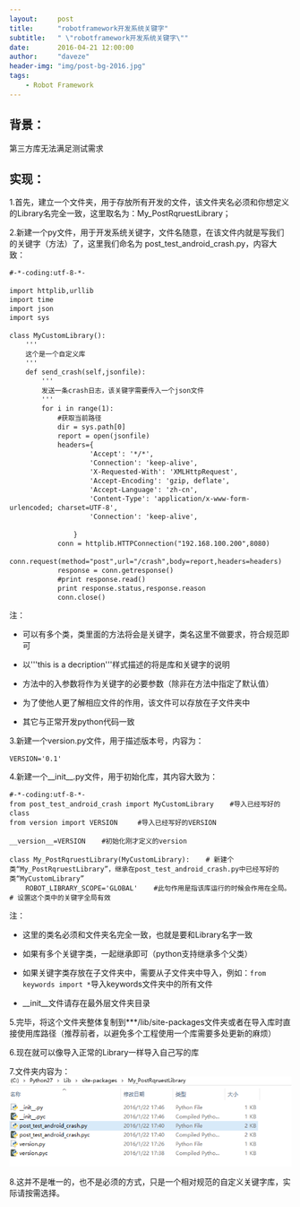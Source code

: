 ```yaml
---
layout:     post
title:      "robotframework开发系统关键字"
subtitle:   " \"robotframework开发系统关键字\""
date:       2016-04-21 12:00:00
author:     "daveze"
header-img: "img/post-bg-2016.jpg"
tags:
    - Robot Framework
---
```


## 背景：
第三方库无法满足测试需求

## 实现：

1.首先，建立一个文件夹，用于存放所有开发的文件，该文件夹名必须和你想定义的Library名完全一致，这里取名为：My_PostRqruestLibrary；

2.新建一个py文件，用于开发系统关键字，文件名随意，在该文件内就是写我们的关键字（方法）了，这里我们命名为 post_test_android_crash.py，内容大致：

```
#-*-coding:utf-8-*-

import httplib,urllib
import time
import json
import sys

class MyCustomLibrary():
    '''
    这个是一个自定义库
    '''    
    def send_crash(self,jsonfile):
        '''
        发送一条crash日志，该关键字需要传入一个json文件
        '''
        for i in range(1):
            #获取当前路径
            dir = sys.path[0]            
            report = open(jsonfile)
            headers={
                    'Accept': '*/*',
                    'Connection': 'keep-alive',
                    'X-Requested-With': 'XMLHttpRequest',
                    'Accept-Encoding': 'gzip, deflate',
                    'Accept-Language': 'zh-cn',
                    'Content-Type': 'application/x-www-form-urlencoded; charset=UTF-8',
                    'Connection': 'keep-alive',
                    
                }
            conn = httplib.HTTPConnection("192.168.100.200",8080)
            conn.request(method="post",url="/crash",body=report,headers=headers)
            response = conn.getresponse()
            #print response.read()
            print response.status,response.reason
            conn.close()

```

注：

- 可以有多个类，类里面的方法将会是关键字，类名这里不做要求，符合规范即可

- 以'''this is a decription'''样式描述的将是库和关键字的说明

- 方法中的入参数将作为关键字的必要参数（除非在方法中指定了默认值）

- 为了使他人更了解相应文件的作用，该文件可以存放在子文件夹中

- 其它与正常开发python代码一致


3.新建一个version.py文件，用于描述版本号，内容为：
```
VERSION='0.1'
```

4.新建一个__init__.py文件，用于初始化库，其内容大致为：

```
#-*-coding:utf-8-*-
from post_test_android_crash import MyCustomLibrary    #导入已经写好的class
from version import VERSION     #导入已经写好的VERSION

__version__=VERSION    #初始化刚才定义的version

class My_PostRqruestLibrary(MyCustomLibrary):    # 新建个类“My_PostRqruestLibrary”，继承在post_test_android_crash.py中已经写好的类“MyCustomLibrary”
    ROBOT_LIBRARY_SCOPE='GLOBAL'    #此句作用是指该库运行的时候会作用在全局。    # 设置这个类中的关键字全局有效
```

注：

- 这里的类名必须和文件夹名完全一致，也就是要和Library名字一致

- 如果有多个关键字类，一起继承即可（python支持继承多个父类）

- 如果关键字类存放在子文件夹中，需要从子文件夹中导入，例如：`from keywords import *`导入keywords文件夹中的所有文件

- __init__文件请存在最外层文件夹目录


5.完毕，将这个文件夹整体复制到***/lib/site-packages文件夹或者在导入库时直接使用库路径（推荐前者，以避免多个工程使用一个库需要多处更新的麻烦）


6.现在就可以像导入正常的Library一样导入自己写的库


7.文件夹内容为：
<img class="shadow" src="/images/in-post/RF/robotframework开发系统关键字/rf开发系统关键字-目录内容.png" />

8.这并不是唯一的，也不是必须的方式，只是一个相对规范的自定义关键字库，实际请按需选择。

    
